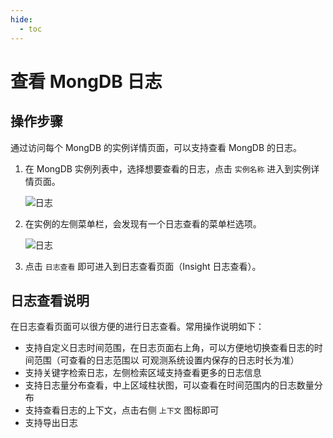 ```yaml
---
hide:
  - toc
---
```


# 查看 MongDB 日志

## 操作步骤

通过访问每个 MongDB 的实例详情页面，可以支持查看 MongDB 的日志。

1. 在 MongDB 实例列表中，选择想要查看的日志，点击 `实例名称` 进入到实例详情页面。

    ![日志](https://docs.daocloud.io/daocloud-docs-images/docs/zh/docs/middleware/images/mongo-logs01.png)

2. 在实例的左侧菜单栏，会发现有一个日志查看的菜单栏选项。

    ![日志](https://docs.daocloud.io/daocloud-docs-images/docs/zh/docs/middleware/images/mongo-logs02.png)

3. 点击 `日志查看` 即可进入到日志查看页面（Insight 日志查看）。

## 日志查看说明

在日志查看页面可以很方便的进行日志查看。常用操作说明如下：

* 支持自定义日志时间范围，在日志页面右上角，可以方便地切换查看日志的时间范围（可查看的日志范围以 可观测系统设置内保存的日志时长为准）
* 支持关键字检索日志，左侧检索区域支持查看更多的日志信息
* 支持日志量分布查看，中上区域柱状图，可以查看在时间范围内的日志数量分布
* 支持查看日志的上下文，点击右侧 `上下文` 图标即可
* 支持导出日志
